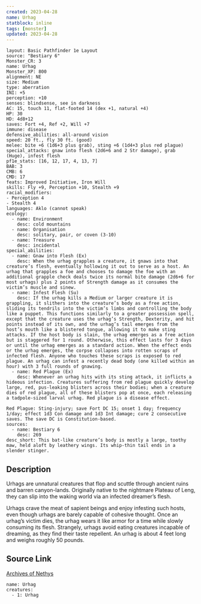 ```yaml
---
created: 2023-04-28
name: Urhag
statblock: inline
tags: [monster]
updated: 2023-04-28
---
```

```statblock
layout: Basic Pathfinder 1e Layout
source: "Bestiary 6"
Monster_CR: 3
name: Urhag
Monster_XP: 800
alignment: NE
size: Medium
type: aberration
INI: +5
perception: +10
senses: blindsense, see in darkness
AC: 15, touch 11, flat-footed 14 (dex +1, natural +4)
HP: 30
HD: 4d8+12
saves: Fort +4, Ref +2, Will +7
immune: disease
defensive_abilities: all-around vision
speed: 20 ft., fly 30 ft. (good)
melee: bite +6 (1d6+3 plus grab), sting +6 (1d4+3 plus red plague)
special_attacks: gnaw into flesh (2d6+6 and 2 Str damage), grab (Huge), infest flesh
pf1e_stats: [16, 12, 17, 4, 13, 7]
BAB: 3
CMB: 6
CMD: 17
feats: Improved Initiative, Iron Will
skills: Fly +9, Perception +10, Stealth +9
racial_modifiers:
- Perception 4
- Stealth 4
languages: Aklo (cannot speak)
ecology:
  - name: Environment
    desc: cold mountains
  - name: Organisation
    desc: solitary, pair, or coven (3-10)
  - name: Treasure
    desc: incidental
special_abilities:
  - name: Gnaw into Flesh (Ex)
    desc: When the urhag grapples a creature, it gnaws into that creature’s flesh, eventually hollowing it out to serve as a host. An urhag that grapples a foe and chooses to damage the foe with an additional grapple check deals twice its normal bite damage (2d6+6 for most urhags) plus 2 points of Strength damage as it consumes the victim’s muscle and sinew.
  - name: Infest Flesh (Su)
    desc: If the urhag kills a Medium or larger creature it is grappling, it slithers into the creature’s body as a free action, sliding its tendrils into the victim’s limbs and controlling the body like a puppet. This functions similarly to a greater possession spell, except that the creature uses the urhag’s Strength, Dexterity, and hit points instead of its own, and the urhag’s tail emerges from the host’s mouth like a blistered tongue, allowing it to make sting attacks. If the host body is slain, the urhag emerges as a free action but is staggered for 1 round. Otherwise, this effect lasts for 3 days or until the urhag emerges as a standard action. When the effect ends or the urhag emerges, the corpse collapses into rotten scraps of infected flesh. Anyone who touches these scraps is exposed to red plague. An urhag can infest a recently dead body (one killed within an hour) with 3 full rounds of gnawing.
  - name: Red Plague (Ex)
    desc: Whenever an urhag hits with its sting attack, it inflicts a hideous infection. Creatures suffering from red plague quickly develop large, red, pus-leaking blisters across their bodies; when a creature dies of red plague, all of these blisters pop at once, each releasing a tadpole-sized larval urhag. Red plague is a disease effect. 

Red Plague: Sting-injury; save Fort DC 15; onset 1 day; frequency 1/day; effect 1d3 Con damage and 1d3 Int damage; cure 2 consecutive saves. The save DC is Constitution-based.
sources:
  - name: Bestiary 6
    desc: 269
desc_short: This bat-like creature’s body is mostly a large, toothy maw, held aloft by leathery wings. Its whip-thin tail ends in a slender stinger.
```
## Description
Urhags are unnatural creatures that flop and scuttle through ancient ruins and barren canyon-lands. Originally native to the nightmare Plateau of Leng, they can slip into the waking world via an infected dreamer’s flesh. 

Urhags crave the meat of sapient beings and enjoy infesting such hosts, even though urhags are barely capable of cohesive thought. Once an urhag’s victim dies, the urhag wears it like armor for a time while slowly consuming its flesh. Strangely, urhags avoid eating creatures incapable of dreaming, as they find their taste repellent. An urhag is about 4 feet long and weighs roughly 50 pounds.
## Source Link
[Archives of Nethys](https://aonprd.com/MonsterDisplay.aspx?ItemName=Urhag)
```encounter-table
name: Urhag
creatures:
  - 1: Urhag
```
